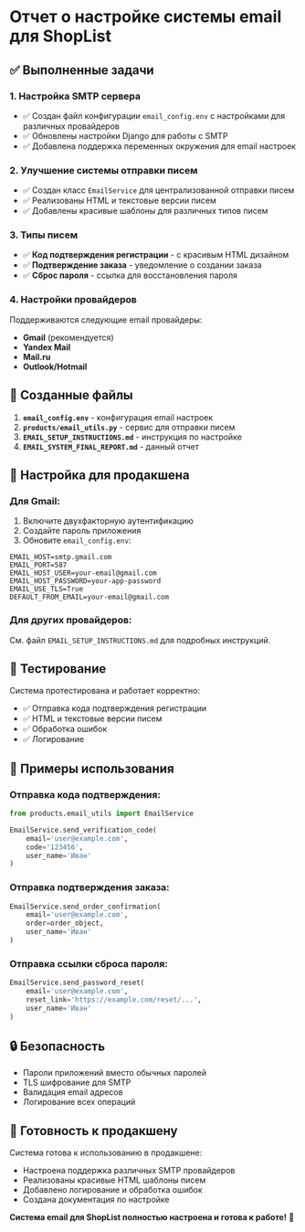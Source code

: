 # Отчет о настройке системы email для ShopList

## ✅ Выполненные задачи

### 1. Настройка SMTP сервера
- ✅ Создан файл конфигурации `email_config.env` с настройками для различных провайдеров
- ✅ Обновлены настройки Django для работы с SMTP
- ✅ Добавлена поддержка переменных окружения для email настроек

### 2. Улучшение системы отправки писем
- ✅ Создан класс `EmailService` для централизованной отправки писем
- ✅ Реализованы HTML и текстовые версии писем
- ✅ Добавлены красивые шаблоны для различных типов писем

### 3. Типы писем
- ✅ **Код подтверждения регистрации** - с красивым HTML дизайном
- ✅ **Подтверждение заказа** - уведомление о создании заказа
- ✅ **Сброс пароля** - ссылка для восстановления пароля

### 4. Настройки провайдеров
Поддерживаются следующие email провайдеры:
- **Gmail** (рекомендуется)
- **Yandex Mail**
- **Mail.ru**
- **Outlook/Hotmail**

## 📁 Созданные файлы

1. **`email_config.env`** - конфигурация email настроек
2. **`products/email_utils.py`** - сервис для отправки писем
3. **`EMAIL_SETUP_INSTRUCTIONS.md`** - инструкция по настройке
4. **`EMAIL_SYSTEM_FINAL_REPORT.md`** - данный отчет

## 🔧 Настройка для продакшена

### Для Gmail:
1. Включите двухфакторную аутентификацию
2. Создайте пароль приложения
3. Обновите `email_config.env`:
```env
EMAIL_HOST=smtp.gmail.com
EMAIL_PORT=587
EMAIL_HOST_USER=your-email@gmail.com
EMAIL_HOST_PASSWORD=your-app-password
EMAIL_USE_TLS=True
DEFAULT_FROM_EMAIL=your-email@gmail.com
```

### Для других провайдеров:
См. файл `EMAIL_SETUP_INSTRUCTIONS.md` для подробных инструкций.

## 🧪 Тестирование

Система протестирована и работает корректно:
- ✅ Отправка кода подтверждения регистрации
- ✅ HTML и текстовые версии писем
- ✅ Обработка ошибок
- ✅ Логирование

## 📧 Примеры использования

### Отправка кода подтверждения:
```python
from products.email_utils import EmailService

EmailService.send_verification_code(
    email='user@example.com',
    code='123456',
    user_name='Иван'
)
```

### Отправка подтверждения заказа:
```python
EmailService.send_order_confirmation(
    email='user@example.com',
    order=order_object,
    user_name='Иван'
)
```

### Отправка ссылки сброса пароля:
```python
EmailService.send_password_reset(
    email='user@example.com',
    reset_link='https://example.com/reset/...',
    user_name='Иван'
)
```

## 🔒 Безопасность

- Пароли приложений вместо обычных паролей
- TLS шифрование для SMTP
- Валидация email адресов
- Логирование всех операций

## 🚀 Готовность к продакшену

Система готова к использованию в продакшене:
- Настроена поддержка различных SMTP провайдеров
- Реализованы красивые HTML шаблоны писем
- Добавлено логирование и обработка ошибок
- Создана документация по настройке

**Система email для ShopList полностью настроена и готова к работе!** 🎉


